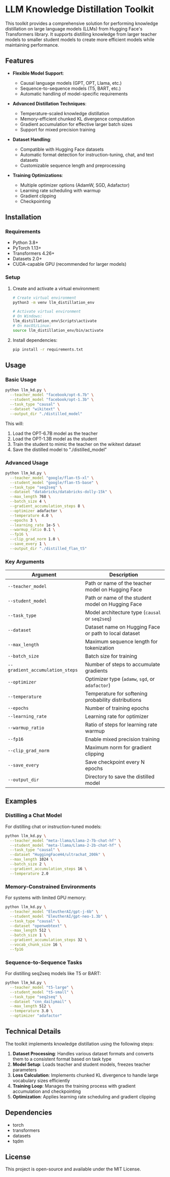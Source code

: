 # LLM Knowledge Distillation Toolkit

This toolkit provides a comprehensive solution for performing knowledge distillation on large language models (LLMs) from Hugging Face's Transformers library. It supports distilling knowledge from larger teacher models to smaller student models to create more efficient models while maintaining performance.

## Features

- **Flexible Model Support**:
  - Causal language models (GPT, OPT, Llama, etc.)
  - Sequence-to-sequence models (T5, BART, etc.)
  - Automatic handling of model-specific requirements

- **Advanced Distillation Techniques**:
  - Temperature-scaled knowledge distillation
  - Memory-efficient chunked KL divergence computation
  - Gradient accumulation for effective larger batch sizes
  - Support for mixed precision training

- **Dataset Handling**:
  - Compatible with Hugging Face datasets
  - Automatic format detection for instruction-tuning, chat, and text datasets
  - Customizable sequence length and preprocessing

- **Training Optimizations**:
  - Multiple optimizer options (AdamW, SGD, Adafactor)
  - Learning rate scheduling with warmup
  - Gradient clipping
  - Checkpointing

## Installation

### Requirements

- Python 3.8+
- PyTorch 1.13+
- Transformers 4.26+
- Datasets 2.0+
- CUDA-capable GPU (recommended for larger models)

### Setup

1. Create and activate a virtual environment:
   ```bash
   # Create virtual environment
   python3 -m venv llm_distillation_env

   # Activate virtual environment
   # On Windows:
   llm_distillation_env\Scripts\activate
   # On macOS/Linux:
   source llm_distillation_env/bin/activate
   ```

2. Install dependencies:
   ```bash
   pip install -r requirements.txt
   ```

## Usage

### Basic Usage

```bash
python llm_kd.py \
  --teacher_model "facebook/opt-6.7b" \
  --student_model "facebook/opt-1.3b" \
  --task_type "causal" \
  --dataset "wikitext" \
  --output_dir "./distilled_model"
```

This will:
1. Load the OPT-6.7B model as the teacher
2. Load the OPT-1.3B model as the student
3. Train the student to mimic the teacher on the wikitext dataset
4. Save the distilled model to "./distilled_model"

### Advanced Usage

```bash
python llm_kd.py \
  --teacher_model "google/flan-t5-xl" \
  --student_model "google/flan-t5-base" \
  --task_type "seq2seq" \
  --dataset "databricks/databricks-dolly-15k" \
  --max_length 768 \
  --batch_size 4 \
  --gradient_accumulation_steps 8 \
  --optimizer adafactor \
  --temperature 4.0 \
  --epochs 3 \
  --learning_rate 1e-5 \
  --warmup_ratio 0.1 \
  --fp16 \
  --clip_grad_norm 1.0 \
  --save_every 1 \
  --output_dir "./distilled_flan_t5"
```

### Key Arguments

| Argument | Description |
|-----------|-------------|
| `--teacher_model` | Path or name of the teacher model on Hugging Face |
| `--student_model` | Path or name of the student model on Hugging Face |
| `--task_type` | Model architecture type (`causal` or `seq2seq`) |
| `--dataset` | Dataset name on Hugging Face or path to local dataset |
| `--max_length` | Maximum sequence length for tokenization |
| `--batch_size` | Batch size for training |
| `--gradient_accumulation_steps` | Number of steps to accumulate gradients |
| `--optimizer` | Optimizer type (`adamw`, `sgd`, or `adafactor`) |
| `--temperature` | Temperature for softening probability distributions |
| `--epochs` | Number of training epochs |
| `--learning_rate` | Learning rate for optimizer |
| `--warmup_ratio` | Ratio of steps for learning rate warmup |
| `--fp16` | Enable mixed precision training |
| `--clip_grad_norm` | Maximum norm for gradient clipping |
| `--save_every` | Save checkpoint every N epochs |
| `--output_dir` | Directory to save the distilled model |

## Examples

### Distilling a Chat Model

For distilling chat or instruction-tuned models:

```bash
python llm_kd.py \
  --teacher_model "meta-llama/Llama-2-7b-chat-hf" \
  --student_model "meta-llama/Llama-2-2b-chat-hf" \
  --task_type "causal" \
  --dataset "HuggingFaceH4/ultrachat_200k" \
  --max_length 1024 \
  --batch_size 2 \
  --gradient_accumulation_steps 16 \
  --temperature 2.0
```

### Memory-Constrained Environments

For systems with limited GPU memory:

```bash
python llm_kd.py \
  --teacher_model "EleutherAI/gpt-j-6b" \
  --student_model "EleutherAI/gpt-neo-1.3b" \
  --task_type "causal" \
  --dataset "openwebtext" \
  --max_length 512 \
  --batch_size 1 \
  --gradient_accumulation_steps 32 \
  --vocab_chunk_size 16 \
  --fp16
```

### Sequence-to-Sequence Tasks

For distilling seq2seq models like T5 or BART:

```bash
python llm_kd.py \
  --teacher_model "t5-large" \
  --student_model "t5-small" \
  --task_type "seq2seq" \
  --dataset "cnn_dailymail" \
  --max_length 512 \
  --temperature 3.0 \
  --optimizer "adafactor"
```

## Technical Details

The toolkit implements knowledge distillation using the following steps:

1. **Dataset Processing**: Handles various dataset formats and converts them to a consistent format based on task type
2. **Model Setup**: Loads teacher and student models, freezes teacher parameters
3. **Loss Calculation**: Implements chunked KL divergence to handle large vocabulary sizes efficiently
4. **Training Loop**: Manages the training process with gradient accumulation and checkpointing
5. **Optimization**: Applies learning rate scheduling and gradient clipping

## Dependencies

- torch
- transformers
- datasets
- tqdm

## License

This project is open-source and available under the MIT License.